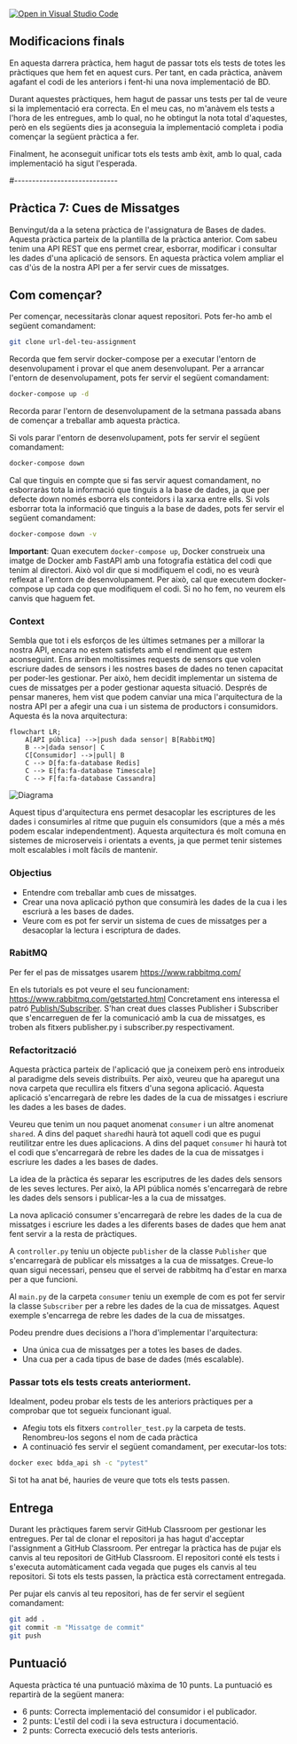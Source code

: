 [![Open in Visual Studio Code](https://classroom.github.com/assets/open-in-vscode-718a45dd9cf7e7f842a935f5ebbe5719a5e09af4491e668f4dbf3b35d5cca122.svg)](https://classroom.github.com/online_ide?assignment_repo_id=15021313&assignment_repo_type=AssignmentRepo)

## Modificacions finals

En aquesta darrera pràctica, hem hagut de passar tots els tests de totes les pràctiques que hem fet en aquest curs.
Per tant, en cada pràctica, anàvem agafant el codi de les anteriors i fent-hi una nova implementació de BD.

Durant aquestes pràctiques, hem hagut de passar uns tests per tal de veure si la implementació era correcta.
En el meu cas, no m'anàvem els tests a l'hora de les entregues, amb lo qual, no he obtingut la nota total d'aquestes, però en els següents dies ja aconseguia la implementació completa i podia començar la següent pràctica a fer.

Finalment, he aconseguit unificar tots els tests amb èxit, amb lo qual, cada implementació ha sigut l'esperada.




#-----------------------------

## Pràctica 7: Cues de Missatges

Benvingut/da a la setena pràctica de l'assignatura de Bases de dades. Aquesta pràctica parteix de la plantilla de la pràctica anterior. Com sabeu tenim una API REST que ens permet crear, esborrar, modificar i consultar les dades d'una aplicació de sensors. En aquesta pràctica volem ampliar el cas d'ús de la nostra API per a fer servir cues de missatges.

## Com començar?

Per començar, necessitaràs clonar aquest repositori. Pots fer-ho amb el següent comandament:

```bash
git clone url-del-teu-assignment
```

Recorda que fem servir docker-compose per a executar l'entorn de desenvolupament i provar el que anem desenvolupant. Per a arrancar l'entorn de desenvolupament, pots fer servir el següent comandament:

```bash
docker-compose up -d
```

Recorda parar l'entorn de desenvolupament de la setmana passada abans de començar a treballar amb aquesta pràctica.

Si vols parar l'entorn de desenvolupament, pots fer servir el següent comandament:

```bash
docker-compose down
```

Cal que tinguis en compte que si fas servir aquest comandament, no esborraràs tota la informació que tinguis a la base de dades, ja que per defecte down només esborra els conteidors i la xarxa entre ells. Si vols esborrar tota la informació que tinguis a la base de dades, pots fer servir el següent comandament:

```bash
docker-compose down -v
```

**Important**: Quan executem `docker-compose up`, Docker construeix una imatge de Docker amb FastAPI amb una fotografia estàtica del codi que tenim al directori. Això vol dir que si modifiquem el codi, no es veurà reflexat a l'entorn de desenvolupament. Per això, cal que executem docker-compose up cada cop que modifiquem el codi. Si no ho fem, no veurem els canvis que haguem fet.


### Context

Sembla que tot i els esforços de les últimes setmanes per a millorar la nostra API, encara no estem satisfets amb el rendiment que estem aconseguint. Ens arriben moltissimes requests de sensors que volen escriure dades de sensors i les nostres bases de dades no tenen capacitat per poder-les gestionar. Per això, hem decidit implementar un sistema de cues de missatges per a poder gestionar aquesta situació. Després de pensar maneres, hem vist que podem canviar una mica l'arquitectura de la nostra API per a afegir una cua i un sistema de productors i consumidors. Aquesta és la nova arquitectura:

```mermaid
flowchart LR;
    A[API pública] -->|push dada sensor| B[RabbitMQ]
    B -->|dada sensor| C
    C[Consumidor] -->|pull| B
    C --> D[fa:fa-database Redis]
    C --> E[fa:fa-database Timescale]
    C --> F[fa:fa-database Cassandra]
```
![Diagrama](diagram.png)

Aquest tipus d'arquitectura ens permet desacoplar les escriptures de les dades i consumirles al ritme que puguin els consumidors (que a més a més podem escalar independentment). Aquesta arquitectura és molt comuna en sistemes de microserveis i orientats a events, ja que permet tenir sistemes molt escalables i molt fàcils de mantenir.

### Objectius

* Entendre com treballar amb cues de missatges.
* Crear una nova aplicació python que consumirà les dades de la cua i les escriurà a les bases de dades.
* Veure com es pot fer servir un sistema de cues de missatges per a desacoplar la lectura i escriptura de dades.

### RabitMQ
Per fer el pas de missatges usarem 
https://www.rabbitmq.com/

En els tutorials es pot veure el seu funcionament:
https://www.rabbitmq.com/getstarted.html
Concretament ens interessa el patró [Publish/Subscriber](https://www.rabbitmq.com/tutorials/tutorial-three-python.html).
S'han creat dues classes Publisher i Subscriber que s'encarreguen de fer la comunicació amb la cua de missatges, es troben als fitxers publisher.py i subscriber.py respectivament.

### Refactorització

Aquesta pràctica parteix de l'aplicació que ja coneixem però ens introdueix al paradigme dels seveis distribuïts.
Per això, veureu que ha aparegut una nova carpeta que recullira els fitxers d'una segona aplicació. Aquesta aplicació s'encarregarà de rebre les dades de la cua de missatges i escriure les dades a les bases de dades.

Veureu que tenim un nou paquet anomenat `consumer` i un altre anomenat `shared`. A dins del paquet `shared`hi haurà tot aquell
codi que es pugui reutilitzar entre les dues aplicacions. A dins del paquet `consumer` hi haurà tot el codi que s'encarregarà de rebre les dades de la cua de missatges i escriure les dades a les bases de dades.

La idea de la pràctica és separar les escriputres de les dades dels sensors de les seves lectures. Per això, la API pública només s'encarregarà de rebre les dades dels sensors i publicar-les a la cua de missatges.

La nova aplicació consumer s'encarregarà de rebre les dades de la cua de missatges i escriure les dades a les diferents bases de dades que hem anat fent servir a la resta de pràctiques.

A `controller.py` teniu un objecte `publisher` de la classe `Publisher` que s'encarregarà de publicar els missatges a la cua de missatges. Creue-lo quan sigui necessari, penseu que el servei de rabbitmq ha d'estar en marxa per a que funcioni.

Al `main.py` de la carpeta `consumer` teniu un exemple de com es pot fer servir la classe `Subscriber` per a rebre les dades de la cua de missatges. Aquest exemple s'encarrega de rebre les dades de la cua de missatges.

Podeu prendre dues decisions a l'hora d'implementar l'arquitectura:

- Una única cua de missatges per a totes les bases de dades.
- Una cua per a cada tipus de base de dades (més escalable).

### Passar tots els tests creats anteriorment. 

Idealment, podeu probar els tests de les anteriors pràctiques per a comprobar que tot segueix funcionant igual. 

* Afegiu tots els fitxers `controller_test.py` la carpeta de tests. Renombreu-los segons el nom de cada pràctica 
*  A continuació fes servir el següent comandament, per executar-los tots:

```bash
docker exec bdda_api sh -c "pytest"
```

Si tot ha anat bé, hauries de veure que tots els tests passen.


## Entrega

Durant les pràctiques farem servir GitHub Classroom per gestionar les entregues. Per tal de clonar el repositori ja has hagut d'acceptar l'assignment a GitHub Classroom. Per entregar la pràctica has de pujar els canvis al teu repositori de GitHub Classroom. El repositori conté els tests i s'executa automàticament cada vegada que puges els canvis al teu repositori. Si tots els tests passen, la pràctica està correctament entregada.

Per pujar els canvis al teu repositori, has de fer servir el següent comandament:

```bash
git add .
git commit -m "Missatge de commit"
git push
```

## Puntuació

Aquesta pràctica té una puntuació màxima de 10 punts. La puntuació es repartirà de la següent manera:

- 6 punts: Correcta implementació del consumidor i el publicador. 
- 2 punts: L'estil del codi i la seva estructura i documentació.
- 2 punts: Correcta execució dels tests anterioris.

 










